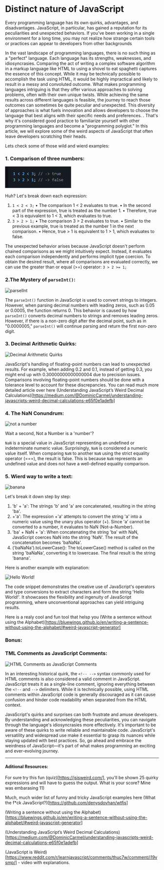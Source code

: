  # Distinct nature of JavaScript

Every programming language has its own quirks, advantages, and disadvantages. JavaScript, in particular, has gained a reputation for its peculiarities and unexpected behaviors. If you've been working in a single environment for a long time, you may not realize how strange certain tools or practices can appear to developers from other backgrounds

In the vast landscape of programming languages, there is no such thing as a "perfect" language. Each language has its strengths, weaknesses, and idiosyncrasies. Comparing the act of writing a complex software algorithm in a markup language like HTML to using a shovel to eat spaghetti captures the essence of this concept. While it may be technically possible to accomplish the task using HTML, it would be highly impractical and likely to result in a messy and convoluted outcome.
What makes programming languages intriguing is that they offer various approaches to solving problems, often with their own unique twists. While achieving the same results across different languages is feasible, the journey to reach those outcomes can sometimes be quite peculiar and unexpected. This diversity of approaches is what fuels innovation and allows developers to choose the language that best aligns with their specific needs and preferences. . That's why it's considered good practice to familiarize yourself with other programming languages and become a "programming polyglot." In this article, we will explore some of the weird aspects of JavaScript that often leave developers scratching their heads.

Lets check some of those wild and wierd examples:

### 1. Comparison of three numbers:

![Comparison of three numbers](./docs/three.png) 

Huh? Let's break down each expression:

1.	```1 < 2 < 3;```
•	The comparison 1 < 2 evaluates to true.
•	In the second part of the expression, true is treated as the number 1.
•	Therefore, true < 3 is equivalent to 1 < 3, which evaluates to true.
2.	```3 > 2 > 1;```
•	The comparison 3 > 2 evaluates to true.
•	Similar to the previous example, true is treated as the number 1 in the next comparison.
•	Hence, true > 1 is equivalent to 1 > 1, which evaluates to false.

The unexpected behavior arises because JavaScript doesn't perform chained comparisons as we might intuitively expect. Instead, it evaluates each comparison independently and performs implicit type coercion.
To obtain the desired result, where all comparisons are evaluated correctly, we can use the greater than or equal (>=) operator:
```3 > 2 >= 1;```

### 2.The Mystery of ```parseInt()```:

![parselInt](./docs/parse.png)

The ```parseInt()``` function in JavaScript is used to convert strings to integers. However, when parsing decimal numbers with leading zeros, such as 0.05 or 0.0005, the function returns 0. This behavior is caused by how ```parseInt()``` converts decimal numbers to strings and removes leading zeros. However, if there is a non-zero digit after the decimal point, such as in "0.0000005," ```parseInt()``` will continue parsing and return the first non-zero digit.


### 3. Decimal Arithmetic Quirks:

![Decimal Arithmetic Quirks](./docs/decimal.png)

JavaScript's handling of floating-point numbers can lead to unexpected results. For example, when adding 0.2 and 0.1, instead of getting 0.3, you might end up with 0.30000000000000004 due to precision issues. Comparisons involving floating-point numbers should be done with a tolerance level to account for these discrepancies. 
You can read much more detailed article over here (Understanding JavaScript’s Weird Decimal Calculations)[https://medium.com/@DominicCarmel/understanding-javascripts-weird-decimal-calculations-e65f0e1adefb]

### 4. The NaN Conundrum:

![not a number](./docs/NaN.png)


Wait a second, Not a Number is a 'number'?

```NaN``` is a special value in JavaScript representing an undefined or indeterminate numeric value. Surprisingly, ```NaN``` is considered a numeric value itself. When comparing ```NaN``` to another ```NaN``` using the strict equality operator (===), the result is false. This is because ```NaN``` represents an undefined value and does not have a well-defined equality comparison.

### 5. Wierd way to write a text:

![banana](./docs/banana.png)

Let's break it down step by step:

1. 'b' + 'a': 
The strings 'b' and 'a' are concatenated, resulting in the string 'ba'. 
2. +'a': 
The expression +'a' attempts to convert the string 'a' into a numeric value using the unary plus operator (+). 
Since 'a' cannot be converted to a number, it evaluates to NaN (Not-a-Number). 
3. 'ba' + NaN + 'a': 
When concatenating the string 'ba' with NaN, JavaScript coerces NaN into the string 'NaN'. 
The result of the concatenation becomes 'baNaNa'. 
4. ('baNaNa').toLowerCase(): 
The toLowerCase() method is called on the string 'baNaNa', converting it to lowercase. 
The final result is the string 'banana'. 

Here is another example with explanation:

![Hello World!](./docs/world.png)

The code snippet demonstrates the creative use of JavaScript's operators and type conversions to extract characters and form the string 'Hello World!'. It showcases the flexibility and ingenuity of JavaScript programming, where unconventional approaches can yield intriguing results. 

Here is a realy cool and fun tool that helsp you (Write a sentence without using the Alphabet)[https://bluewings.github.io/en/writing-a-sentence-without-using-the-alphabet/#weird-javascript-generator]

### Bonus:
### TML Comments as JavaScript Comments:

![HTML Comments as JavaScript Comments](./docs/comment.png)

In an interesting historical quirk, the `<!-- -->` syntax commonly used for HTML comments is also considered a valid comment in JavaScript. JavaScript treats it as a single-line comment, ignoring everything between the `<!--` and `-->` delimiters. While it is technically possible, using HTML comments within JavaScript code is generally discouraged as it can cause confusion and hinder code readability when separated from the HTML context.



JavaScript's quirks and surprises can both frustrate and amuse developers. By understanding and acknowledging these peculiarities, you can navigate through the language's idiosyncrasies more effectively. It's important to be aware of these quirks to write reliable and maintainable code. JavaScript's versatility and widespread use make it essential to grasp its nuances while staying updated with best practices. So, go ahead and embrace the weirdness of JavaScript—it's part of what makes programming an exciting and ever-evolving journey.
___

#### Aditional Resources:

For sure try this fun (quiz)[https://jsisweird.com/], you'll be shown 25 quirky expressions and will have to guess the output. What is your score? Mine was embarasing 11)

Much, much wider list of funny and tricky JavaScript examples here (What the f*ck JavaScript?)[https://github.com/denysdovhan/wtfjs]

(Writing a sentence without using the Alphabet)[https://bluewings.github.io/en/writing-a-sentence-without-using-the-alphabet/#weird-javascript-generator]

(Understanding JavaScript’s Weird Decimal Calculations)[https://medium.com/@DominicCarmel/understanding-javascripts-weird-decimal-calculations-e65f0e1adefb]

(JavaScript is Weird)[https://www.reddit.com/r/learnjavascript/comments/thuc7w/comment/i19vsmp/] - video with explanations.